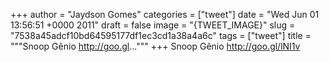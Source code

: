 
+++
author = "Jaydson Gomes"
categories = ["tweet"]
date = "Wed Jun 01 13:56:51 +0000 2011"
draft = false
image = "{TWEET_IMAGE}"
slug = "7538a45adcf10bd64595177df1ec3cd1a38a4a6c"
tags = ["tweet"]
title = """Snoop Gênio http://goo.gl..."""
+++
Snoop Gênio http://goo.gl/lNI1v
